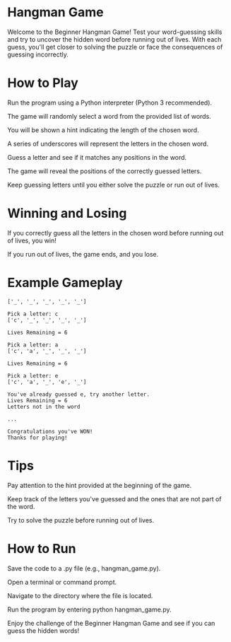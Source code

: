 # Hangman Game
Welcome to the Beginner Hangman Game! Test your word-guessing skills and try to uncover the hidden word before running out of lives. With each guess, you'll get closer to solving the puzzle or face the consequences of guessing incorrectly.

# How to Play
Run the program using a Python interpreter (Python 3 recommended).

The game will randomly select a word from the provided list of words.

You will be shown a hint indicating the length of the chosen word.

A series of underscores will represent the letters in the chosen word.

Guess a letter and see if it matches any positions in the word.

The game will reveal the positions of the correctly guessed letters.

Keep guessing letters until you either solve the puzzle or run out of lives.

# Winning and Losing
If you correctly guess all the letters in the chosen word before running out of lives, you win!

If you run out of lives, the game ends, and you lose.

# Example Gameplay
    ['_', '_', '_', '_', '_']

    Pick a letter: c
    ['c', '_', '_', '_', '_']

    Lives Remaining = 6

    Pick a letter: a
    ['c', 'a', '_', '_', '_']

    Lives Remaining = 6

    Pick a letter: e
    ['c', 'a', '_', 'e', '_']

    You've already guessed e, try another letter.
    Lives Remaining = 6
    Letters not in the word

    ...

    Congratulations you've WON!
    Thanks for playing!

# Tips
Pay attention to the hint provided at the beginning of the game.

Keep track of the letters you've guessed and the ones that are not part of the word.

Try to solve the puzzle before running out of lives.

# How to Run
Save the code to a .py file (e.g., hangman_game.py).

Open a terminal or command prompt.

Navigate to the directory where the file is located.

Run the program by entering python hangman_game.py.

Enjoy the challenge of the Beginner Hangman Game and see if you can guess the hidden words!
